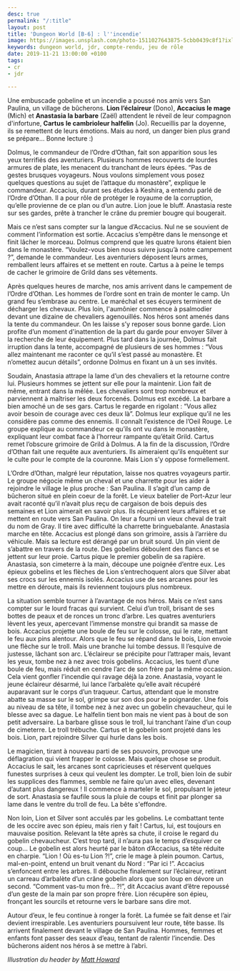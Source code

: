 ```yaml
---
desc: true
permalink: "/:title"
layout: post
title: 'Dungeon World [B-6] : l''incendie'
image: https://images.unsplash.com/photo-1511027643875-5cbb0439c8f1?ixlib=rb-1.2.1&ixid=eyJhcHBfaWQiOjEyMDd9&auto=format&fit=crop&w=1189&q=80
keywords: dungeon world, jdr, compte-rendu, jeu de rôle
date: 2019-11-21 13:00:00 +0100
tags:
- cr
- jdr

---
```

Une embuscade gobeline et un incendie a poussé nos amis vers San Paulina, un village de bûcherons. **Lion l’éclaireur** (Dono), **Accacius le mage** (Mich) et **Anastasia la barbare** (Zaël) attendent le réveil de leur compagnon d'infortune, **Cartus** **le cambrioleur halfelin** (Jo). Recueillis par la doyenne, ils se remettent de leurs émotions. Mais au nord, un danger bien plus grand se prépare... Bonne lecture :)

Dolmus, le commandeur de l’Ordre d’Othan, fait son apparition sous les yeux terrifiés des aventuriers. Plusieurs hommes recouverts de lourdes armures de plate, les menacent du tranchant de leurs épées. “Pas de gestes brusques voyageurs. Nous voulons simplement vous posez quelques questions au sujet de l’attaque du monastère”, explique le commandeur. Accacius, durant ses études à Keshira, a entendu parlé de l’Ordre d’Othan. Il a pour rôle de protéger le royaume de la corruption, qu’elle provienne de ce plan ou d’un autre. Lion joue le bluff. Anastasia reste sur ses gardes, prête à trancher le crâne du premier bougre qui bougerait.

Mais ce n’est sans compter sur la langue d’Accacius. Nul ne se souvient de comment l’information est sortie. Accacius s’empêtre dans le mensonge et finit lâcher le morceau. Dolmus comprend que les quatre lurons étaient bien dans le monastère. “Voulez-vous bien nous suivre jusqu’à notre campement ?”, demande le commandeur. Les aventuriers déposent leurs armes, remballent leurs affaires et se mettent en route. Cartus a à peine le temps de cacher le grimoire de Grild dans ses vêtements.

Après quelques heures de marche, nos amis arrivent dans le campement de l’Ordre d’Othan. Les hommes de l’ordre sont en train de monter le camp. Un grand feu s’embrase au centre. Le maréchal et ses écuyers terminent de décharger les chevaux. Plus loin, l'aumônier commence à psalmodier devant une dizaine de chevaliers agenouillés. Nos héros sont amenés dans la tente du commandeur. On les laisse s’y reposer sous bonne garde. Lion profite d’un moment d'inattention de la part du garde pour envoyer Silver à la recherche de leur équipement. Plus tard dans la journée, Dolmus fait irruption dans la tente, accompagné de plusieurs de ses hommes : “Vous allez maintenant me raconter ce qu’il s’est passé au monastère. Et n’omettez aucun détails”, ordonne Dolmus en fixant un à un ses invités.

Soudain, Anastasia attrape la lame d’un des chevaliers et la retourne contre lui. Plusieurs hommes se jettent sur elle pour la maintenir. Lion fait de même, entrant dans la mêlée. Les chevaliers sont trop nombreux et parviennent à maîtriser les deux forcenés. Dolmus est excédé. La barbare a bien amoché un de ses gars. Cartus le regarde en rigolant : “Vous allez avoir besoin de courage avec ces deux là”. Dolmus leur explique qu’il ne les considère pas comme des ennemis. Il connaît l’existence de l’Oeil Rouge. Le groupe explique au commandeur ce qu’ils ont vu dans le monastère, expliquant leur combat face à l’horreur rampante qu’était Grild. Cartus remet l’obscure grimoire de Grild à Dolmus. A la fin de la discussion, l’Ordre d’Othan fait une requête aux aventuriers. Ils aimeraient qu’ils enquêtent sur le culte pour le compte de la couronne. Mais Lion s’y oppose formellement.

L’Ordre d’Othan, malgré leur réputation, laisse nos quatres voyageurs partir. Le groupe négocie même un cheval et une charrette pour les aider à rejoindre le village le plus proche : San Paulina. Il s’agit d’un camp de bûcheron situé en plein coeur de la forêt. Le vieux batelier de Port-Azur leur avait raconté qu’il n’avait plus reçu de cargaison de bois depuis des semaines et Lion aimerait en savoir plus. Ils récupèrent leurs affaires et se mettent en route vers San Paulina. On leur a fourni un vieux cheval de trait du nom de Gray. Il tire avec difficulté la charrette bringuebalante. Anastasia marche en tête. Accacius est plongé dans son grimoire, assis à l’arrière du véhicule. Mais sa lecture est dérangé par un bruit sourd. Un pin vient de s’abattre en travers de la route. Des gobelins déboulent des flancs et se jettent sur leur proie. Cartus pique le premier gobelin de sa rapière. Anastasia, son cimeterre à la main, découpe une poignée d’entre eux. Les épieux gobelins et les flèches de Lion s’entrechoquent alors que Silver abat ses crocs sur les ennemis isolés. Accacius use de ses arcanes pour les mettre en déroute, mais ils reviennent toujours plus nombreux.

La situation semble tourner à l’avantage de nos héros. Mais ce n’est sans compter sur le lourd fracas qui survient. Celui d’un troll, brisant de ses bottes de peaux et de ronces un tronc d’arbre. Les quatres aventuriers lèvent les yeux, apercevant l’immense monstre qui brandit sa masse de bois. Accacius projette une boule de feu sur le colosse, qui le rate, mettant le feu aux pins alentour. Alors que le feu se répand dans le bois, Lion envoie une flèche sur le troll. Mais une branche lui tombe dessus. Il l’esquive de justesse, lâchant son arc. L’éclaireur se précipite pour l’attraper mais, levant les yeux, tombe nez à nez avec trois gobelins. Accacius, les tuent d’une boule de feu, mais réduit en cendre l’arc de son frère par la même occasion. Cela vient gonfler l’incendie qui ravage déjà la zone. Anastasia, voyant le jeune éclaireur désarmé, lui lance l’arbalète qu’elle avait récupéré auparavant sur le corps d’un traqueur. Cartus, attendant que le monstre abatte sa masse sur le sol, grimpe sur son dos pour le poignarder. Une fois au niveau de sa tête, il tombe nez à nez avec un gobelin chevaucheur, qui le blesse avec sa dague. Le halfelin tient bon mais ne vient pas à bout de son petit adversaire. La barbare glisse sous le troll, lui tranchant l’aine d’un coup de cimeterre. Le troll trébuche. Cartus et le gobelin sont projeté dans les bois. Lion, part rejoindre Silver qui hurle dans les bois.

Le magicien, tirant à nouveau parti de ses pouvoirs, provoque une déflagration qui vient frapper le colosse. Mais quelque chose se produit. Accacius le sait, les arcanes sont capricieuses et réservent quelques funestes surprises à ceux qui veulent les dompter. Le troll, bien loin de subir les supplices des flammes, semble ne faire qu’un avec elles, devenant d’autant plus dangereux ! Il commence à marteler le sol, propulsant le jeteur de sort. Anastasia se faufile sous la pluie de coups et finit par plonger sa lame dans le ventre du troll de feu. La bête s'effondre.

Non loin, Lion et Silver sont acculés par les gobelins. Le combattant tente de les occire avec son épieu, mais rien y fait ! Cartus, lui, est toujours en mauvaise position. Relevant la tête après sa chute, il croise le regard du gobelin chevaucheur. C’est trop tard, il n’aura pas le temps d’esquiver ce coup… Le gobelin est alors heurté par le bâton d’Accacius, sa tête réduite en charpie. “Lion ! Où es-tu Lion ?!”, crie le mage à plein poumon. Cartus, mal-en-point, entend un bruit venant du Nord : “Par ici !”. Accacius s’enfoncent entre les arbres. Il débouche finalement sur l’éclaireur, retirant un carreau d’arbalète d’un crâne gobelin alors que son loup en dévore un second. “Comment vas-tu mon frè… ?!”, dit Accacius avant d’être repoussé d’un geste de la main par son propre frère. Lion récupère son épieu, fronçant les sourcils et retourne vers le barbare sans dire mot.

Autour d’eux, le feu continue à ronger la forêt. La fumée se fait dense et l’air devient irrespirable. Les aventuriers poursuivent leur route, tête basse. Ils arrivent finalement devant le village de San Paulina. Hommes, femmes et enfants font passer des seaux d’eau, tentant de ralentir l’incendie. Des bûcherons aident nos héros à se mettre à l’abri.

_Illustration du header by_ [_Matt Howard_](https://unsplash.com/@thematthoward)